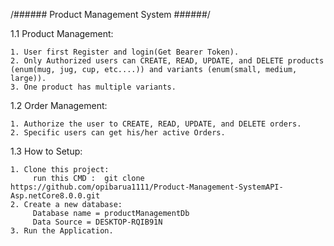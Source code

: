 /###### Product Management System ######/


  1.1 Product Management:
  
    1. User first Register and login(Get Bearer Token).
    2. Only Authorized users can CREATE, READ, UPDATE, and DELETE products (enum(mug, jug, cup, etc....)) and variants (enum(small, medium, large)).
    3. One product has multiple variants.

  1.2 Order Management:
  
    1. Authorize the user to CREATE, READ, UPDATE, and DELETE orders.
    2. Specific users can get his/her active Orders.

  1.3 How to Setup:
  
    1. Clone this project:
         run this CMD :  git clone https://github.com/opibarua1111/Product-Management-SystemAPI-Asp.netCore8.0.0.git
    2. Create a new database:
         Database name = productManagementDb
         Data Source = DESKTOP-RQIB91N
    3. Run the Application.
